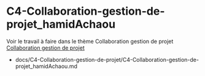 
# C4-Collaboration-gestion-de-projet_hamidAchaou


Voir le travail à faire dans le thème Collaboration gestion de projet
[Collaboration gestion de projet](https://github.com/solicoders/evaluation/issues/8)



- docs/C4-Collaboration-gestion-de-projet/C4-Collaboration-gestion-de-projet_hamidAchaou.md 
 
